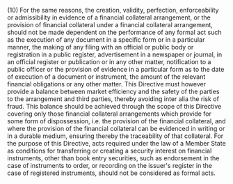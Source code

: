 (10) For the same reasons, the creation, validity, perfection, enforceability or admissibility in evidence of a financial collateral arrangement, or the provision of financial collateral under a financial collateral arrangement, should not be made dependent on the performance of any formal act such as the execution of any document in a specific form or in a particular manner, the making of any filing with an official or public body or registration in a public register, advertisement in a newspaper or journal, in an official register or publication or in any other matter, notification to a public officer or the provision of evidence in a particular form as to the date of execution of a document or instrument, the amount of the relevant financial obligations or any other matter. This Directive must however provide a balance between market efficiency and the safety of the parties to the arrangement and third parties, thereby avoiding inter alia the risk of fraud. This balance should be achieved through the scope of this Directive covering only those financial collateral arrangements which provide for some form of dispossession, i.e. the provision of the financial collateral, and where the provision of the financial collateral can be evidenced in writing or in a durable medium, ensuring thereby the traceability of that collateral. For the purpose of this Directive, acts required under the law of a Member State as conditions for transferring or creating a security interest on financial instruments, other than book entry securities, such as endorsement in the case of instruments to order, or recording on the issuer's register in the case of registered instruments, should not be considered as formal acts.